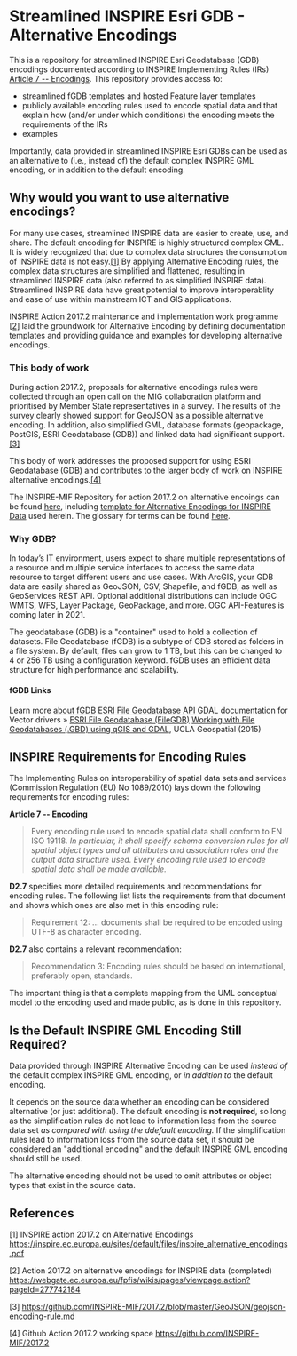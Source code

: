 # Streamlined INSPIRE Esri GDB - Alternative Encodings 
This is a repository for streamlined INSPIRE Esri Geodatabase (GDB) encodings documented according to INSPIRE Implementing Rules (IRs) [Article 7 -- Encodings](#inspire-requirements-for-encoding-rules). This repository provides access to:
* streamlined fGDB templates and hosted Feature layer templates
* publicly available encoding rules used to encode spatial data and that explain how (and/or under which conditions) the encoding meets the requirements of the IRs
* examples

Importantly, data provided in streamlined INSPIRE Esri GDBs can be used as an alternative to (i.e., instead of) the default complex INSPIRE GML encoding, or in addition to the default encoding.

## Why would you want to use alternative encodings? 
For many use cases, streamlined INSPIRE data are easier to create, use, and share. The default encoding for INSPIRE is highly structured complex GML. It is widely recognized that due to complex data structures the consumption of INSPIRE data is not easy.[[1]](#referencees) By applying Alternative Encoding rules, the complex data structures are simplified and flattened, resulting in streamlined INSPIRE data (also referred to as simplified INSPIRE data). Streamlined INSPIRE data have great potential to improve interoperablity and ease of use within mainstream ICT and GIS applications.

INSPIRE Action 2017.2 maintenance and implementation work programme [[2]](#referencees) laid the groundwork for Alternative Encoding by defining documentation templates and providing guidance and examples for developing alternative encodings. 

### This body of work
During action 2017.2, proposals for alternative encodings rules were collected through an open call on the MIG collaboration platform and prioritised by Member State representatives in a survey. The results of the survey clearly showed support for GeoJSON as a possible alternative encoding. In addition, also simplified GML, database formats (geopackage, PostGIS, ESRI Geodatabase (GDB)) and linked data had significant support.[[3]](#referencees)

This body of work addresses the proposed support for using ESRI Geodatabase (GDB) and contributes to the larger body of work on INSPIRE alternative encodings.[[4]](#referencees)

The INSPIRE-MIF Repository for action 2017.2 on alternative encoings can be found [here](https://github.com/INSPIRE-MIF/2017.2), including [template for Alternative Encodings for INSPIRE Data](https://github.com/INSPIRE-MIF/2017.2/blob/master/template/template.md) used herein. The glossary for terms can be found [here](https://github.com/INSPIRE-MIF/2017.2/blob/master/glossary.md).

### Why GDB? 
In today’s IT environment, users expect to share multiple representations of a resource and multiple service interfaces to access the same data resource to target different users and use cases. With ArcGIS, your GDB data are easily shared as GeoJSON, CSV, Shapefile, and fGDB, as well as GeoServices REST API. Optional additional distributions can include OGC WMTS, WFS, Layer Package, GeoPackage, and more. OGC API-Features is coming later in 2021.

The geodatabase (GDB) is a "container" used to hold a collection of datasets. File Geodatabase (fGDB) is a subtype of GDB stored as folders in a file system. By default, files can grow to 1 TB, but this can be changed to 4 or 256 TB using a configuration keyword. fGDB uses an efficient data structure for high performance and scalability.

#### fGDB Links
Learn more [about fGDB](https://pro.arcgis.com/en/pro-app/latest/help/data/geodatabases/overview/types-of-geodatabases.htm)
[ESRI File Geodatabase API](https://github.com/Esri/file-geodatabase-api/)
GDAL documentation for Vector drivers » [ESRI File Geodatabase (FileGDB)](https://gdal.org/drivers/vector/filegdb.html)
[Working with File Geodatabases (.GBD) using qGIS and GDAL](https://gis.ucla.edu/node/53), UCLA Geospatial (2015)

## INSPIRE Requirements for Encoding Rules
The Implementing Rules on interoperability of spatial data sets and services (Commission Regulation (EU) No 1089/2010) lays down the following requirements for encoding rules:

**Article 7 -- Encoding**
> Every encoding rule used to encode spatial data shall conform to EN ISO 19118. *In particular, it shall specify schema conversion rules for all spatial object types and all attributes and association roles and the output data structure used.
> Every encoding rule used to encode spatial data shall be made available.*

**D2.7** specifies more detailed requirements and recommendations for encoding rules. The following list lists the requirements from that document and shows which ones are also met in this encoding rule:
> Requirement 12: ... documents shall be required to be encoded using UTF-8 as character encoding.

**D2.7** also contains a relevant recommendation:
> Recommendation 3: Encoding rules should be based on international, preferably open, standards.

The important thing is that a complete mapping from the UML conceptual model to the encoding used and made public, as is done in this repository.

## Is the Default INSPIRE GML Encoding Still Required?

Data provided through INSPIRE Alternative Encoding can be used *instead of* the default complex INSPIRE GML encoding, or *in addition to* the default encoding.

It depends on the source data whether an encoding can be considered alternative (or just additional). The default encoding is **not required**, so long as the simplification rules do not lead to information loss from the source data set *as compared with using the ddefault encoding.* If the simplification rules lead to information loss from the source data set, it should be considered an "additional encoding" and the default INSPIRE GML encoding should still be used.
  
The alternative encoding should not be used to omit attributes or object types that exist in the source data.

## References
[1] INSPIRE action 2017.2 on Alternative Encodings https://inspire.ec.europa.eu/sites/default/files/inspire_alternative_encodings.pdf

[2] Action 2017.2 on alternative encodings for INSPIRE data (completed) https://webgate.ec.europa.eu/fpfis/wikis/pages/viewpage.action?pageId=277742184

[3] https://github.com/INSPIRE-MIF/2017.2/blob/master/GeoJSON/geojson-encoding-rule.md

[4] Github Action 2017.2 working space https://github.com/INSPIRE-MIF/2017.2


